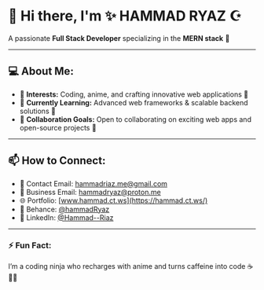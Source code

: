 # 👋 Hi there, I'm ✨ HAMMAD RYAZ ☪︎
A passionate **Full Stack Developer** specializing in the **MERN stack** 🚀  

---

## 💻 About Me:  
- 👀 **Interests:** Coding, anime, and crafting innovative web applications 🎨  
- 🌱 **Currently Learning:** Advanced web frameworks & scalable backend solutions 🔧  
- 💞️ **Collaboration Goals:** Open to collaborating on exciting web apps and open-source projects 🤝  

---

## 📫 How to Connect:  
- 💌 Contact  Email: [hammadriaz.me@gmail.com](mailto:hammadriaz.me@gmail.com)
- 📧 Business Email: [hammadryaz@proton.me](mailto:hammadryaz@proton.me)  
- 🌐 Portfolio: [www.hammad.ct.ws](https://hammad.ct.ws/)
- 🎨 Behance: [@hammadRyaz](https://www.behance.net/hammadryaz) 
- 📇 LinkedIn: [@Hammad--Riaz](https://linkedin.com/in/hammad--riaz)

---

### ⚡ Fun Fact:  
I’m a coding ninja who recharges with anime and turns caffeine into code ☕👨‍💻  
